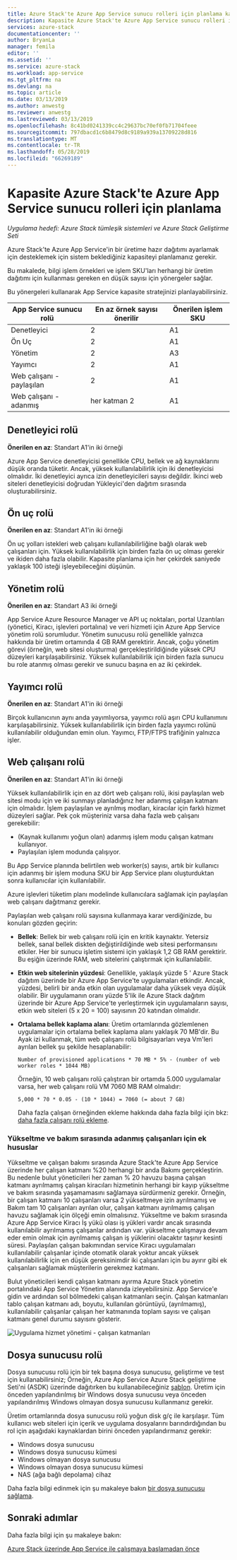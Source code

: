 ```yaml
---
title: Azure Stack'te Azure App Service sunucu rolleri için planlama kapasite | Microsoft Docs
description: Kapasite Azure Stack'te Azure App Service sunucu rolleri için planlama
services: azure-stack
documentationcenter: ''
author: BryanLa
manager: femila
editor: ''
ms.assetid: ''
ms.service: azure-stack
ms.workload: app-service
ms.tgt_pltfrm: na
ms.devlang: na
ms.topic: article
ms.date: 03/13/2019
ms.author: anwestg
ms.reviewer: anwestg
ms.lastreviewed: 03/13/2019
ms.openlocfilehash: 8c41bd0241339cc4c29637bc70ef0fb71704feee
ms.sourcegitcommit: 797dbacd1c6b8479d8c9189a939a13709228d816
ms.translationtype: MT
ms.contentlocale: tr-TR
ms.lasthandoff: 05/28/2019
ms.locfileid: "66269189"
---
```

# <a name="capacity-planning-for-azure-app-service-server-roles-in-azure-stack"></a>Kapasite Azure Stack'te Azure App Service sunucu rolleri için planlama

*Uygulama hedefi: Azure Stack tümleşik sistemleri ve Azure Stack Geliştirme Seti*

Azure Stack'te Azure App Service'in bir üretime hazır dağıtımı ayarlamak için desteklemek için sistem beklediğiniz kapasiteyi planlamanız gerekir.  

Bu makalede, bilgi işlem örnekleri ve işlem SKU'ları herhangi bir üretim dağıtımı için kullanması gereken en düşük sayısı için yönergeler sağlar.

Bu yönergeleri kullanarak App Service kapasite stratejinizi planlayabilirsiniz.

| App Service sunucu rolü | En az örnek sayısı önerilir | Önerilen işlem SKU|
| --- | --- | --- |
| Denetleyici | 2 | A1 |
| Ön Uç | 2 | A1 |
| Yönetim | 2 | A3 |
| Yayımcı | 2 | A1 |
| Web çalışanı - paylaşılan | 2 | A1 |
| Web çalışanı - adanmış | her katman 2 | A1 |

## <a name="controller-role"></a>Denetleyici rolü

**Önerilen en az**: Standart A1'in iki örneği

Azure App Service denetleyicisi genellikle CPU, bellek ve ağ kaynaklarını düşük oranda tüketir. Ancak, yüksek kullanılabilirlik için iki denetleyicisi olmalıdır. İki denetleyici ayrıca izin denetleyicileri sayısı değildir. İkinci web siteleri denetleyicisi doğrudan Yükleyici'den dağıtım sırasında oluşturabilirsiniz.

## <a name="front-end-role"></a>Ön uç rolü

**Önerilen en az**: Standart A1'in iki örneği

Ön uç yolları istekleri web çalışanı kullanılabilirliğine bağlı olarak web çalışanları için. Yüksek kullanılabilirlik için birden fazla ön uç olması gerekir ve ikiden daha fazla olabilir. Kapasite planlama için her çekirdek saniyede yaklaşık 100 isteği işleyebileceğini düşünün.

## <a name="management-role"></a>Yönetim rolü

**Önerilen en az**: Standart A3 iki örneği

App Service Azure Resource Manager ve API uç noktaları, portal Uzantıları (yönetici, Kiracı, işlevleri portalına) ve veri hizmeti için Azure App Service yönetim rolü sorumludur. Yönetim sunucusu rolü genellikle yalnızca hakkında bir üretim ortamında 4 GB RAM gerektirir. Ancak, çoğu yönetim görevi (örneğin, web sitesi oluşturma) gerçekleştirildiğinde yüksek CPU düzeyleri karşılaşabilirsiniz. Yüksek kullanılabilirlik için birden fazla sunucu bu role atanmış olması gerekir ve sunucu başına en az iki çekirdek.

## <a name="publisher-role"></a>Yayımcı rolü

**Önerilen en az**: Standart A1'in iki örneği

Birçok kullanıcının aynı anda yayımlıyorsa, yayımcı rolü aşırı CPU kullanımını karşılaşabilirsiniz. Yüksek kullanılabilirlik için birden fazla yayımcı rolünü kullanılabilir olduğundan emin olun. Yayımcı, FTP/FTPS trafiğinin yalnızca işler.

## <a name="web-worker-role"></a>Web çalışanı rolü

**Önerilen en az**: Standart A1'in iki örneği

Yüksek kullanılabilirlik için en az dört web çalışanı rolü, ikisi paylaşılan web sitesi modu için ve iki sunmayı planladığınız her adanmış çalışan katmanı için olmalıdır. İşlem paylaşılan ve ayrılmış modları, kiracılar için farklı hizmet düzeyleri sağlar. Pek çok müşteriniz varsa daha fazla web çalışanı gerekebilir:

- (Kaynak kullanımı yoğun olan) adanmış işlem modu çalışan katmanı kullanıyor.
- Paylaşılan işlem modunda çalışıyor.

Bu App Service planında belirtilen web worker(s) sayısı, artık bir kullanıcı için adanmış bir işlem moduna SKU bir App Service planı oluşturduktan sonra kullanıcılar için kullanılabilir.

Azure işlevleri tüketim planı modelinde kullanıcılara sağlamak için paylaşılan web çalışanı dağıtmanız gerekir.

Paylaşılan web çalışanı rolü sayısına kullanmaya karar verdiğinizde, bu konuları gözden geçirin:

- **Bellek**: Bellek bir web çalışanı rolü için en kritik kaynaktır. Yetersiz bellek, sanal bellek diskten değiştirildiğinde web sitesi performansını etkiler. Her bir sunucu işletim sistemi için yaklaşık 1,2 GB RAM gerektirir. Bu eşiğin üzerinde RAM, web sitelerini çalıştırmak için kullanılabilir.
- **Etkin web sitelerinin yüzdesi**: Genellikle, yaklaşık yüzde 5 ' Azure Stack dağıtım üzerinde bir Azure App Service'te uygulamaları etkindir. Ancak, yüzdesi, belirli bir anda etkin olan uygulamalar daha yüksek veya düşük olabilir. Bir uygulamanın oranı yüzde 5'lik ile Azure Stack dağıtım üzerinde bir Azure App Service'te yerleştirmek için uygulamaların sayısı, etkin web siteleri (5 x 20 = 100) sayısının 20 katından olmalıdır.
- **Ortalama bellek kaplama alanı**: Üretim ortamlarında gözlemlenen uygulamalar için ortalama bellek kaplama alanı yaklaşık 70 MB'dir. Bu Ayak izi kullanmak, tüm web çalışanı rolü bilgisayarları veya Vm'leri ayrılan bellek şu şekilde hesaplanabilir:

   `Number of provisioned applications * 70 MB * 5% - (number of web worker roles * 1044 MB)`

   Örneğin, 10 web çalışanı rolü çalıştıran bir ortamda 5.000 uygulamalar varsa, her web çalışanı rolü VM 7060 MB RAM olmalıdır:

   `5,000 * 70 * 0.05 - (10 * 1044) = 7060 (= about 7 GB)`

   Daha fazla çalışan örneğinden ekleme hakkında daha fazla bilgi için bkz: [daha fazla çalışanı rolü ekleme](azure-stack-app-service-add-worker-roles.md).

### <a name="additional-considerations-for-dedicated-workers-during-upgrade-and-maintenance"></a>Yükseltme ve bakım sırasında adanmış çalışanları için ek hususlar

Yükseltme ve çalışan bakımı sırasında Azure Stack'te Azure App Service üzerinde her çalışan katmanı %20 herhangi bir anda Bakımı gerçekleştirin.  Bu nedenle bulut yöneticileri her zaman % 20 havuzu başına çalışan katmanı ayrılmamış çalışan kiracıları hizmetinin herhangi bir kayıp yükseltme ve bakım sırasında yaşamamasını sağlamaya sürdürmeniz gerekir.  Örneğin, bir çalışan katmanı 10 çalışanları varsa 2 yükseltmeye izin ayrılmamış ve Bakım tam 10 çalışanları ayrılan olur, çalışan katmanı ayrılmamış çalışan havuzu sağlamak için ölçeği emin olmalısınız. Yükseltme ve bakım sırasında Azure App Service Kiracı İş yükü olası iş yükleri vardır ancak sırasında kullanılabilir ayrılmamış çalışanlar ardından var. yükseltme çalışmaya devam eder emin olmak için ayrılmamış çalışan iş yüklerini olacaktır taşınır kesinti süresi.  Paylaşılan çalışan bakımından service Kiracı uygulamaları kullanılabilir çalışanlar içinde otomatik olarak yoktur ancak yüksek kullanılabilirlik için en düşük gereksinimdir iki çalışanları için bu ayırır gibi ek çalışanları sağlamak müşterilerin gerekmez katmanı.

Bulut yöneticileri kendi çalışan katmanı ayırma Azure Stack yönetim portalındaki App Service Yönetim alanında izleyebilirsiniz.  App Service'e gidin ve ardından sol bölmedeki çalışan katmanları seçin.  Çalışan katmanları tablo çalışan katmanı adı, boyutu, kullanılan görüntüyü, (ayrılmamış), kullanılabilir çalışanlar çalışan her katmanında toplam sayısı ve çalışan katmanı genel durumu sayısını gösterir.

![Uygulama hizmet yönetimi - çalışan katmanları][1]

## <a name="file-server-role"></a>Dosya sunucusu rolü

Dosya sunucusu rolü için bir tek başına dosya sunucusu, geliştirme ve test için kullanabilirsiniz; Örneğin, Azure App Service Azure Stack geliştirme Seti'ni (ASDK) üzerinde dağıtırken bu kullanabileceğiniz [şablon](https://aka.ms/appsvconmasdkfstemplate).  Üretim için önceden yapılandırılmış bir Windows dosya sunucusu veya önceden yapılandırılmış Windows olmayan dosya sunucusu kullanmanız gerekir.

Üretim ortamlarında dosya sunucusu rolü yoğun disk g/ç ile karşılaşır. Tüm kullanıcı web siteleri için içerik ve uygulama dosyalarını barındırdığından bu rol için aşağıdaki kaynaklardan birini önceden yapılandırmanız gerekir:

- Windows dosya sunucusu
- Windows dosya sunucusu kümesi
- Windows olmayan dosya sunucusu
- Windows olmayan dosya sunucusu kümesi
- NAS (ağa bağlı depolama) cihaz

Daha fazla bilgi edinmek için şu makaleye bakın [bir dosya sunucusu sağlama](azure-stack-app-service-before-you-get-started.md#prepare-the-file-server).

## <a name="next-steps"></a>Sonraki adımlar

Daha fazla bilgi için şu makaleye bakın:

[Azure Stack üzerinde App Service ile çalışmaya başlamadan önce](azure-stack-app-service-before-you-get-started.md)

<!--Image references-->
[1]: ./media/azure-stack-app-service-capacity-planning/worker-tier-allocation.png